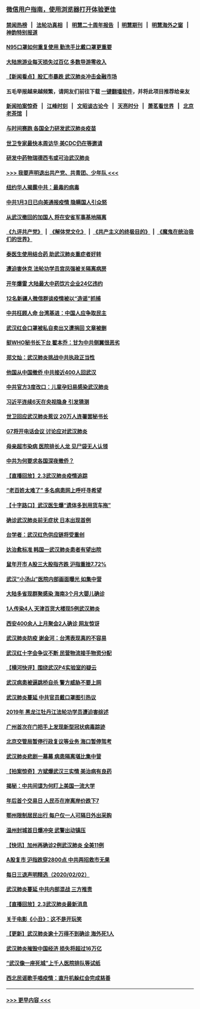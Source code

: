 ### [微信用户指南，使用浏览器打开体验更佳](https://github.com/gfw-breaker/banned-news1/blob/master/indexes/wechat-guide.md?t=0)
#### [禁闻热榜](热点新闻.md?t=0)  &nbsp;&nbsp;|&nbsp;&nbsp; [法轮功真相](https://github.com/gfw-breaker/truth/blob/master/README.md?t=0) &nbsp;&nbsp;|&nbsp;&nbsp; [明慧二十周年报告](https://github.com/gfw-breaker/mh-reports/blob/master/README.md?t=0) &nbsp;&nbsp;|&nbsp;&nbsp;[明慧期刊](https://github.com/gfw-breaker/mh-qikan) &nbsp;&nbsp;|&nbsp;&nbsp; [明慧海外之窗](https://github.com/gfw-breaker/mh-news/blob/master/README.md?t=0) &nbsp;&nbsp;|&nbsp;&nbsp; [神韵特别报道](https://github.com/gfw-breaker/mh-news/blob/master/shenyun.md?t=0)
#### [N95口罩如何重复使用 勤洗手比戴口罩更重要](../pages/nsc413/n11842236.md?t=02040544) 
#### [大陆旅游业每天损失过百亿 多数导游零收入](../pages/nsc413/n11842179.md?t=02040544) 
#### [【新闻看点】股汇市暴跌 武汉肺炎冲击金融市场](../pages/nsc413/n11842216.md?t=02040544) 
#### 五毛举报越来越频繁，请网友们前往下载 [一键翻墙软件](https://github.com/gfw-breaker/ssr-accounts)，并将此项目推荐给亲友
#### [新闻拍案惊奇](https://github.com/gfw-breaker/banned-news1/blob/master/pages/link4.md) &nbsp;&nbsp;|&nbsp;&nbsp; [江峰时刻](https://github.com/gfw-breaker/banned-news1/blob/master/pages/link4.md) &nbsp;&nbsp;|&nbsp;&nbsp; [文昭谈古论今](https://github.com/gfw-breaker/banned-news1/blob/master/pages/link4.md) &nbsp;&nbsp;|&nbsp;&nbsp; [天亮时分](https://github.com/gfw-breaker/banned-news1/blob/master/pages/link4.md) &nbsp;&nbsp;|&nbsp;&nbsp; [萧茗看世界](https://github.com/gfw-breaker/banned-news1/blob/master/pages/link4.md) &nbsp;&nbsp;|&nbsp;&nbsp; [北京老茶馆](https://github.com/gfw-breaker/banned-news1/blob/master/pages/link4.md) &nbsp;&nbsp;|&nbsp;&nbsp; 
#### [与时间赛跑  各国全力研发武汉肺炎疫苗](../pages/nsc413/n11842149.md?t=02040544) 
#### [世卫专家最快本周访华 美CDC仍在等邀请](../pages/nsc413/n11842198.md?t=02040544) 
#### [研发中药物瑞德西韦或可治武汉肺炎](../pages/nsc413/n11842100.md?t=02040544) 
#### [>>> 我要声明退出共产党、共青团、少年队 <<<](https://github.com/begood0513/goodnews/blob/master/quit/letter.md) 
#### [纽约华人揭露中共：最毒的病毒](../pages/nsc413/n11840631.md?t=02040544) 
#### [中共1月3日已向美通报疫情 隐瞒国人引众怒](../pages/nsc413/n11841978.md?t=02040544) 
#### [从武汉撤回的加国人 将在安省军事基地隔离](../pages/nsc413/n11840777.md?t=02040544) 
#### [《九评共产党》](https://github.com/begood0513/9ping.md/blob/master/README.md) &nbsp;|&nbsp; [《解体党文化》](../../../../jtdwh.md/blob/master/README.md)  &nbsp;|&nbsp; [《共产主义的终极目的》](../../../../gczydzjmd.md/blob/master/README.md) &nbsp;|&nbsp; [《魔鬼在统治我们的世界》](../../../../mgztzwmdsj.md/blob/master/README.md) 
#### [泰医生使用结合药 助武汉肺炎重症者好转](../pages/nsc413/n11842096.md?t=02040544) 
#### [遭迫害休克 法轮功学员宫凤强被关隔离病房](../pages/nsc413/n11841492.md?t=02040544) 
#### [开年爆雷  大陆最大中药饮片企业24亿违约](../pages/nsc413/n11841904.md?t=02040544) 
#### [12名新疆人微信群谈疫情被以“造谣”抓捕](../pages/nsc413/n11839897.md?t=02040544) 
#### [中共枉顾人命 台湾基进：中国人应争取民主](../pages/nsc413/n11841532.md?t=02040544) 
#### [武汉红会口罩被私自卖出又遭捐回 文章被删](../pages/nsc413/n11841871.md?t=02040544) 
#### [挺WHO秘书长下台 翟本乔：甘为中共侧翼很恶劣](../pages/nsc413/n11841484.md?t=02040544) 
#### [郑文灿：武汉肺炎挑战中共执政正当性](../pages/nsc413/n11841537.md?t=02040544) 
#### [他国从中国撤侨 中共接近400人回武汉](../pages/nsc413/n11841290.md?t=02040544) 
#### [中共官方3度改口：儿童孕妇易感染武汉肺炎](../pages/nsc413/n11841631.md?t=02040544) 
#### [习近平连续6天在央视隐身 引发猜测](../pages/nsc413/n11841881.md?t=02040544) 
#### [世卫回应武汉肺炎惹议 20万人连署罢秘书长](../pages/nsc413/n11841664.md?t=02040544) 
#### [G7将开电话会议 讨论应对武汉肺炎](../pages/nsc413/n11841658.md?t=02040544) 
#### [母亲超市染病 医院排长人龙 见尸袋无人认领](../pages/nsc413/n11841762.md?t=02040544) 
#### [中共为何要求各国深夜撤侨？](../pages/nsc413/n11841731.md?t=02040544) 
#### [【直播回放】2.3武汉肺炎疫情追踪](../pages/nsc413/n11841577.md?t=02040544) 
#### [“老百姓太难了” 多名病患网上呼吁寻希望](../pages/nsc413/n11841565.md?t=02040544) 
#### [【十字路口】武汉医生爆“遗体多到用货车拖”](../pages/nsc413/n11840013.md?t=02040544) 
#### [确诊武汉肺炎前无症状 日本出现首例](../pages/nsc413/n11841567.md?t=02040544) 
#### [台学者：武汉红色供应链将受重创](../pages/nsc413/n11841596.md?t=02040544) 
#### [达治愈标准 韩国一武汉肺炎患者有望出院](../pages/nsc413/n11841523.md?t=02040544) 
#### [鼠年开市 A股三大股指齐跌 沪指重挫7.72%](../pages/nsc413/n11840461.md?t=02040544) 
#### [武汉“小汤山”医院内部画面曝光 如集中营](../pages/nsc413/n11841060.md?t=02040544) 
#### [大陆多省现群聚感染 海南3个月大婴儿确诊](../pages/nsc413/n11841274.md?t=02040544) 
#### [1人传染4人 天津百货大楼现5例武汉肺炎](../pages/nsc413/n11840677.md?t=02040544) 
#### [西安400余人上月聚会2人确诊 网友惊讶](../pages/nsc413/n11841178.md?t=02040544) 
#### [武汉肺炎防疫 谢金河：台湾表现真的不容易](../pages/nsc413/n11841120.md?t=02040544) 
#### [武汉红十字会争议不断 民营物流接手物资分配](../pages/nsc413/n11840733.md?t=02040544) 
#### [【横河快评】围绕武汉P4实验室的疑云](../pages/nsc413/n11840494.md?t=02040544) 
#### [武汉病患被逼跳桥自杀 警方威胁不要上网](../pages/nsc413/n11838521.md?t=02040544) 
#### [武汉肺炎蔓延 中共官员戴口罩图引热议](../pages/nsc413/n11840917.md?t=02040544) 
#### [2019年 黑龙江牡丹江法轮功学员遭迫害综述](../pages/nsc413/n11839335.md?t=02040544) 
#### [广州首次在门把手上发现新型冠状病毒踪迹](../pages/nsc413/n11840613.md?t=02040544) 
#### [北京交管局暂停行政复议等业务 海口暂停驾考](../pages/nsc413/n11840528.md?t=02040544) 
#### [武汉肺炎悲剧一幕幕 病患隔离堪比集中营](../pages/nsc413/n11838047.md?t=02040544) 
#### [【拍案惊奇】方斌爆武汉三实情 美治病有良药](../pages/nsc413/n11839984.md?t=02040544) 
#### [揭秘：中共间谍为何盯上美国一流大学](../pages/nsc413/n11840270.md?t=02040544) 
#### [年后首个交易日 人民币在岸离岸价跌下7](../pages/nsc413/n11840366.md?t=02040544) 
#### [鄂州限制居民出行 每户仅一人可隔日外出采购](../pages/nsc413/n11839131.md?t=02040544) 
#### [温州封城首日爆冲突 武警出动镇压](../pages/nsc413/n11839881.md?t=02040544) 
#### [【快讯】加州再确诊2例武汉肺炎 全美11例](../pages/nsc413/n11840339.md?t=02040544) 
#### [A股复市 沪指跌穿2800点 中共两招救市无果](../pages/nsc413/n11839859.md?t=02040544) 
#### [每日三退声明精选（2020/02/02）](../pages/nsc413/n11840257.md?t=02040544) 
#### [武汉肺炎蔓延 中共内部混战 三方推责](../pages/nsc413/n11839612.md?t=02040544) 
#### [【直播回放】2.3武汉肺炎最新消息](../pages/nsc413/n11840124.md?t=02040544) 
#### [关于电影《小丑》：这不是开玩笑](../pages/nsc413/n11839360.md?t=02040544) 
#### [【更新】武汉肺炎逾十万得不到确诊 海外死1人](../pages/nsc413/n11801312.md?t=02040544) 
#### [武汉肺炎摧毁中国经济 损失将超过16万亿](../pages/nsc413/n11839723.md?t=02040544) 
#### [“武汉像一座死城”上千人医院排队等试纸](../pages/nsc413/n11839724.md?t=02040544) 
#### [西北民谣歌手唱疫情：直升机躲红会完成慈善](../pages/nsc413/n11839757.md?t=02040544) 

----
#### [ >>> 更早内容 <<< ](../indexes/nsc413-earlier.md)
